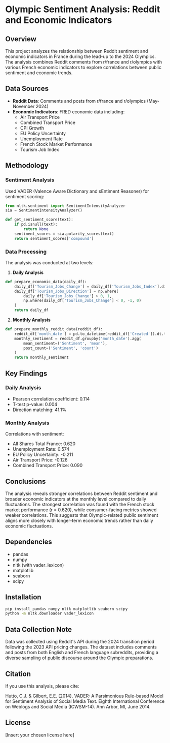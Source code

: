 # Olympic Sentiment Analysis: Reddit and Economic Indicators

## Overview
This project analyzes the relationship between Reddit sentiment and economic indicators in France during the lead-up to the 2024 Olympics. The analysis combines Reddit comments from r/france and r/olympics with various French economic indicators to explore correlations between public sentiment and economic trends.

## Data Sources
- **Reddit Data**: Comments and posts from r/france and r/olympics (May-November 2024)
- **Economic Indicators**: FRED economic data including:
  - Air Transport Price
  - Combined Transport Price
  - CPI Growth
  - EU Policy Uncertainty
  - Unemployment Rate
  - French Stock Market Performance
  - Tourism Job Index

## Methodology

### Sentiment Analysis
Used VADER (Valence Aware Dictionary and sEntiment Reasoner) for sentiment scoring:
```python
from nltk.sentiment import SentimentIntensityAnalyzer
sia = SentimentIntensityAnalyzer()

def get_sentiment_score(text):
    if pd.isnull(text):
        return None
    sentiment_scores = sia.polarity_scores(text)
    return sentiment_scores['compound']
```

### Data Processing
The analysis was conducted at two levels:

1. **Daily Analysis**
```python
def prepare_economic_data(daily_df):
    daily_df['Tourism_Jobs_Change'] = daily_df['Tourism_Jobs_Index'].diff()
    daily_df['Tourism_Jobs_Direction'] = np.where(
        daily_df['Tourism_Jobs_Change'] > 0, 1,
        np.where(daily_df['Tourism_Jobs_Change'] < 0, -1, 0)
    )
    return daily_df
```

2. **Monthly Analysis**
```python
def prepare_monthly_reddit_data(reddit_df):
    reddit_df['month_date'] = pd.to_datetime(reddit_df['Created']).dt.to_period('M')
    monthly_sentiment = reddit_df.groupby('month_date').agg(
        mean_sentiment=('Sentiment', 'mean'),
        post_count=('Sentiment', 'count')
    )
    return monthly_sentiment
```

## Key Findings

### Daily Analysis
- Pearson correlation coefficient: 0.114
- T-test p-value: 0.004
- Direction matching: 41.1%

### Monthly Analysis
Correlations with sentiment:
- All Shares Total France: 0.620
- Unemployment Rate: 0.574
- EU Policy Uncertainty: -0.211
- Air Transport Price: -0.126
- Combined Transport Price: 0.090

## Conclusions
The analysis reveals stronger correlations between Reddit sentiment and broader economic indicators at the monthly level compared to daily fluctuations. The strongest correlation was found with the French stock market performance (r = 0.620), while consumer-facing metrics showed weaker correlations. This suggests that Olympic-related public sentiment aligns more closely with longer-term economic trends rather than daily economic fluctuations.

## Dependencies
- pandas
- numpy
- nltk (with vader_lexicon)
- matplotlib
- seaborn
- scipy

## Installation
```bash
pip install pandas numpy nltk matplotlib seaborn scipy
python -m nltk.downloader vader_lexicon
```

## Data Collection Note
Data was collected using Reddit's API during the 2024 transition period following the 2023 API pricing changes. The dataset includes comments and posts from both English and French language subreddits, providing a diverse sampling of public discourse around the Olympic preparations.

## Citation
If you use this analysis, please cite:

Hutto, C.J. & Gilbert, E.E. (2014). VADER: A Parsimonious Rule-based Model for Sentiment Analysis of Social Media Text. Eighth International Conference on Weblogs and Social Media (ICWSM-14). Ann Arbor, MI, June 2014.

## License
[Insert your chosen license here]
